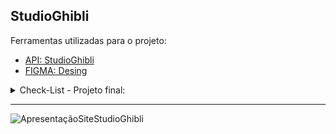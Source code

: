 ## StudioGhibli
Ferramentas utilizadas para o projeto:

- [API: StudioGhibli](https://ghibliapi.vercel.app/)
- [FIGMA: Desing](https://www.figma.com/file/Wit1TMZuRWQVbYGNrZJ4tp/Page-Studio-Ghibli?type=design&node-id=0-1&mode=design&t=aiSyrRLgLVOVH6vs-0)
<details><summary>Check-List - Projeto final:</summary> 
  <ul> 
    <li>[x] Page 1 - Landing Page.</li>
    <li>[x] Page 2 - Movies..</li>
    <li>[ ] Page 2 - Carrossel </li>
    <li>[ ] Page 3 - Characters.</li>
    <li>[ ] API.</li>
    <li>[ ] Responsividade.</li>
    <li>[ ] Documentação README.md.</li>
    <li> [x] Git Pages  </li>
  </ul>
</details>

<!--
```shell
git clone 
```
-->

------------------
![ApresentaçãoSiteStudioGhibli](https://github.com/Paivaas/StudioGhibli/assets/123731976/bc9c63e7-3a6a-46ef-802c-e9f5ea21cd89)
